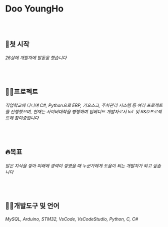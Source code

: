 Doo YoungHo
=============
<br><br>
🐯첫 시작
---------
###### 26살에 개발자에 발돋움 했습니다
<br><br>
🧑‍💻프로젝트
----------
###### 직업학교에 다니며 C#, Python으로 ERP, 키오스크, 주차관리 시스템 등 여러 프로젝트를 진행했으며, 현재는 사이버대학을 병행하며 임베디드 개발자로서 IoT 및 R&D프로젝트에 참여중입니다
<br><br>
🔥목표
-------
###### 많은 지식을 쌓아 미래에 경력이 쌓였을 때 누군가에게 도움이 되는 개발자가 되고 싶습니다
<br><br>
💁‍♂️개발도구 및 언어
-----------
###### MySQL, Arduino, STM32, VsCode, VsCodeStudio, Python, C, C#
<!--
**DooYoungHo/DooYoungHo** is a ✨ _special_ ✨ repository because its `README.md` (this file) appears on your GitHub profile.

Here are some ideas to get you started:

- 🔭 I’m currently working on ...
- 🌱 I’m currently learning ...
- 👯 I’m looking to collaborate on ...
- 🤔 I’m looking for help with ...
- 💬 Ask me about ...
- 📫 How to reach me: ...
- 😄 Pronouns: ...
- ⚡ Fun fact: ...
-->
